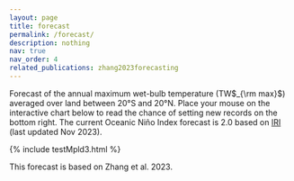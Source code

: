 ```yaml
---
layout: page
title: forecast
permalink: /forecast/
description: nothing
nav: true
nav_order: 4
related_publications: zhang2023forecasting
---
```

Forecast of the annual maximum wet-bulb temperature (TW$_{\rm max}$) averaged over land between 20°S and 20°N. Place your mouse on the interactive chart below to read the chance of setting new records on the bottom right. The current Oceanic Niño Index forecast is 2.0 based on <a href='https://iri.columbia.edu/our-expertise/climate/forecasts/enso/current/?enso_tab=enso-sst_table'>IRI</a> (last updated Nov 2023). 

{% include testMpld3.html %}

This forecast is based on Zhang et al. 2023.


